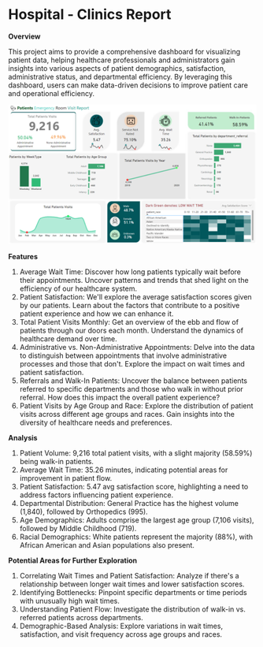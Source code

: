 # Hospital - Clinics Report

**Overview**

This project aims to provide a comprehensive dashboard for visualizing patient data, helping healthcare professionals and administrators gain insights into various aspects of patient demographics, satisfaction, administrative status, and departmental efficiency. By leveraging this dashboard, users can make data-driven decisions to improve patient care and operational efficiency.

![alt text](image.png)


**Features**

1) Average Wait Time: Discover how long patients typically wait before their appointments. Uncover patterns and trends that shed light on the efficiency of our healthcare system.
2) Patient Satisfaction: We'll explore the average satisfaction scores given by our patients. Learn about the factors that contribute to a positive patient experience and how we can enhance it.
3) Total Patient Visits Monthly: Get an overview of the ebb and flow of patients through our doors each month. Understand the dynamics of healthcare demand over time.
4) Administrative vs. Non-Administrative Appointments: Delve into the data to distinguish between appointments that involve administrative processes and those that don't. Explore the impact on wait times and patient satisfaction.
5) Referrals and Walk-In Patients: Uncover the balance between patients referred to specific departments and those who walk in without prior referral. How does this impact the overall patient experience?
6) Patient Visits by Age Group and Race: Explore the distribution of patient visits across different age groups and races. Gain insights into the diversity of healthcare needs and preferences.

**Analysis**

1) Patient Volume: 9,216 total patient visits, with a slight majority (58.59%) being walk-in patients.
2) Average Wait Time: 35.26 minutes, indicating potential areas for improvement in patient flow.
3) Patient Satisfaction: 5.47 avg satisfaction score, highlighting a need to address factors influencing patient experience.
4) Departmental Distribution: General Practice has the highest volume (1,840), followed by Orthopedics (995).
5) Age Demographics: Adults comprise the largest age group (7,106 visits), followed by Middle Childhood (719).
6) Racial Demographics: White patients represent the majority (88%), with African American and Asian populations also present.

**Potential Areas for Further Exploration**

1) Correlating Wait Times and Patient Satisfaction: Analyze if there's a relationship between longer wait times and lower satisfaction scores.
2) Identifying Bottlenecks: Pinpoint specific departments or time periods with unusually high wait times.
3) Understanding Patient Flow: Investigate the distribution of walk-in vs. referred patients across departments.
4) Demographic-Based Analysis: Explore variations in wait times, satisfaction, and visit frequency across age groups and races.
